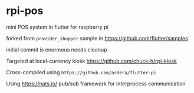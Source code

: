 # rpi-pos
mini POS system in flutter for raspberry pi

forked from `provider_shopper` sample in https://github.com/flutter/samples

initial commit is enormous needs cleanup

Targeted at local-currency kiosk https://github.com/chuck-h/rpi-kiosk

Cross-compiled using `https://github.com/ardera/flutter-pi`

Using https://nats.io/ pub/sub framework for interprocess communication

